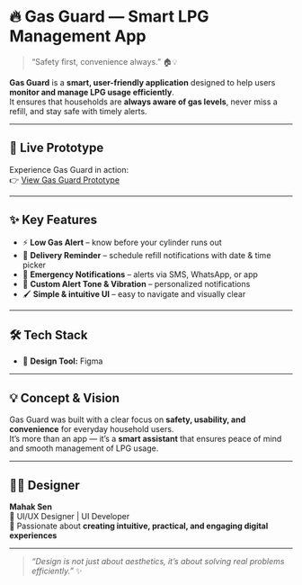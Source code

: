 # 🔥 Gas Guard — Smart LPG Management App 

> “Safety first, convenience always.” 🏠💡  

**Gas Guard** is a **smart, user-friendly application** designed to help users **monitor and manage LPG usage efficiently**.  
It ensures that households are **always aware of gas levels**, never miss a refill, and stay safe with timely alerts.  

---

## 🌟 Live Prototype  
Experience Gas Guard in action:  
👉 [View Gas Guard Prototype](https://www.figma.com/proto/VeEPdmJskvAlpZqFjbxETg/Untitled?node-id=1-2&t=LbKn5TZWJDYsmPNl-1&scaling=scale-down&content-scaling=fixed&page-id=0%3A1&starting-point-node-id=1%3A2&show-proto-sidebar=1)  

---

## ✨ Key Features  

- ⚡ **Low Gas Alert** – know before your cylinder runs out  
- 📅 **Delivery Reminder** – schedule refill notifications with date & time picker  
- 🚨 **Emergency Notifications** – alerts via SMS, WhatsApp, or app  
- 🔔 **Custom Alert Tone & Vibration** – personalized notifications  
- 🖌️ **Simple & intuitive UI** – easy to navigate and visually clear  

---

## 🛠️ Tech Stack  

- 🎨 **Design Tool:** Figma  

---

## 💡 Concept & Vision  

Gas Guard was built with a clear focus on **safety, usability, and convenience** for everyday household users.  
It’s more than an app — it’s a **smart assistant** that ensures peace of mind and smooth management of LPG usage.  

---

## 👩‍🎨 Designer  

**Mahak Sen**  
💼 UI/UX Designer | UI Developer  
🎨 Passionate about **creating intuitive, practical, and engaging digital experiences**  

---

> _“Design is not just about aesthetics, it’s about solving real problems efficiently.”_ ✨

